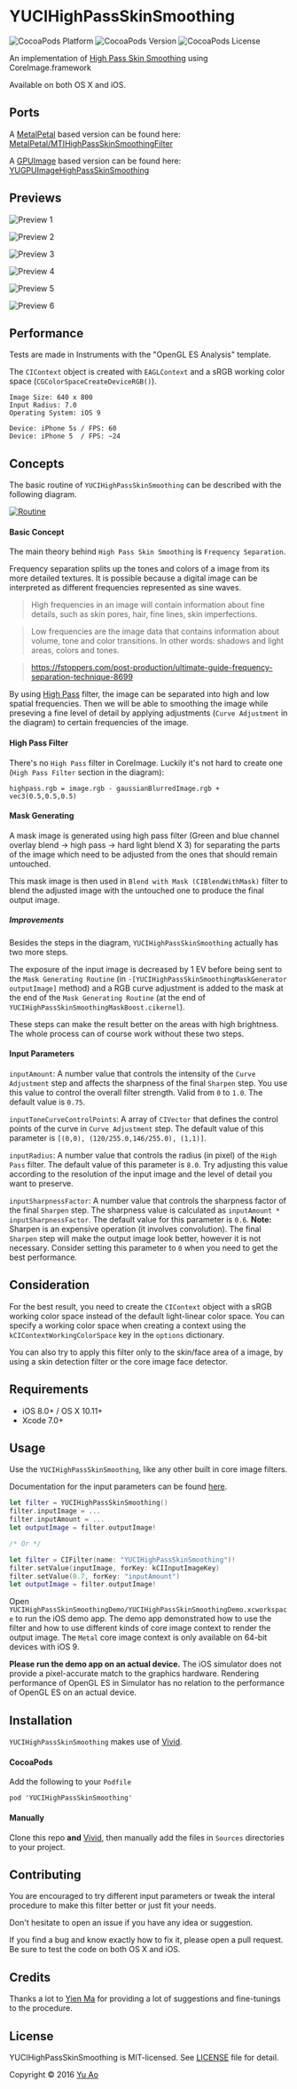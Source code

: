 # YUCIHighPassSkinSmoothing

![CocoaPods Platform](https://img.shields.io/cocoapods/p/YUCIHighPassSkinSmoothing.svg?style=flat-square)
![CocoaPods Version](https://img.shields.io/cocoapods/v/YUCIHighPassSkinSmoothing.svg?style=flat-square)
![CocoaPods License](https://img.shields.io/cocoapods/l/YUCIHighPassSkinSmoothing.svg?style=flat-square)

An implementation of [High Pass Skin Smoothing](https://www.google.com/search?ie=UTF-8&q=photoshop+high+pass+skin+smoothing) using CoreImage.framework

Available on both OS X and iOS.

## Ports

A [MetalPetal](https://github.com/MetalPetal/MetalPetal) based version can be found here: [MetalPetal/MTIHighPassSkinSmoothingFilter](https://github.com/MetalPetal/MetalPetal/blob/master/Frameworks/MetalPetal/Filters/MTIHighPassSkinSmoothingFilter.h)

A [GPUImage](https://github.com/BradLarson/GPUImage) based version can be found here: [YUGPUImageHighPassSkinSmoothing](https://github.com/YuAo/YUGPUImageHighPassSkinSmoothing)

## Previews

![Preview 1](http://yuao.github.io/YUCIHighPassSkinSmoothing/previews/1.jpg)

![Preview 2](http://yuao.github.io/YUCIHighPassSkinSmoothing/previews/2.jpg)

![Preview 3](http://yuao.github.io/YUCIHighPassSkinSmoothing/previews/3.jpg)

![Preview 4](http://yuao.github.io/YUCIHighPassSkinSmoothing/previews/4.jpg)

![Preview 5](http://yuao.github.io/YUCIHighPassSkinSmoothing/previews/5.jpg)

![Preview 6](http://yuao.github.io/YUCIHighPassSkinSmoothing/previews/6.jpg)

## Performance

Tests are made in Instruments with the "OpenGL ES Analysis" template.

The `CIContext` object is created with `EAGLContext` and a sRGB working color space (`CGColorSpaceCreateDeviceRGB()`).

```
Image Size: 640 x 800
Input Radius: 7.0
Operating System: iOS 9

Device: iPhone 5s / FPS: 60
Device: iPhone 5  / FPS: ~24
```

## Concepts

The basic routine of `YUCIHighPassSkinSmoothing` can be described with the following diagram.

[![Routine](http://yuao.github.io/YUCIHighPassSkinSmoothing/docs/filter-routine.jpg)](http://yuao.github.io/YUCIHighPassSkinSmoothing/docs/filter-routine.jpg)

#### Basic Concept

The main theory behind `High Pass Skin Smoothing` is `Frequency Separation`.

Frequency separation splits up the tones and colors of a image from its more detailed textures. It is possible because a digital image can be interpreted as different frequencies represented as sine waves.

> High frequencies in an image will contain information about fine details, such as skin pores, hair, fine lines, skin imperfections.

> Low frequencies are the image data that contains information about volume, tone and color transitions. In other words: shadows and light areas, colors and tones.

> https://fstoppers.com/post-production/ultimate-guide-frequency-separation-technique-8699

By using [High Pass](https://en.wikipedia.org/wiki/High-pass_filter) filter, the image can be separated into high and low spatial frequencies. Then we will be able to smoothing the image while preseving a fine level of detail by applying adjustments (`Curve Adjustment` in the diagram) to certain frequencies of the image.

#### High Pass Filter

There's no `High Pass` filter in CoreImage. Luckily it's not hard to create one (`High Pass Filter` section in the diagram):

```
highpass.rgb = image.rgb - gaussianBlurredImage.rgb + vec3(0.5,0.5,0.5)
```

#### Mask Generating

A mask image is generated using high pass filter (Green and blue channel overlay blend -> high pass -> hard light blend X 3) for separating the parts of the image which need to be adjusted from the ones that should remain untouched.

This mask image is then used in `Blend with Mask (CIBlendWithMask)` filter to blend the adjusted image with the untouched one to produce the final output image.

##### Improvements

Besides the steps in the diagram, `YUCIHighPassSkinSmoothing` actually has two more steps.

The exposure of the input image is decreased by 1 EV before being sent to the `Mask Generating Routine` (in `-[YUCIHighPassSkinSmoothingMaskGenerator outputImage]` method) and a RGB curve adjustment is added to the mask at the end of the `Mask Generating Routine` (at the end of `YUCIHighPassSkinSmoothingMaskBoost.cikernel`).

These steps can make the result better on the areas with high brightness. The whole process can of course work without these two steps.

#### Input Parameters

`inputAmount`: A number value that controls the intensity of the `Curve Adjustment` step and affects the sharpness of the final `Sharpen` step. You use this value to control the overall filter strength. Valid from `0` to `1.0`. The default value is `0.75`.

`inputToneCurveControlPoints`: A array of `CIVector` that defines the control points of the curve in `Curve Adjustment` step. The default value of this parameter is `[(0,0), (120/255.0,146/255.0), (1,1)]`.

`inputRadius`: A number value that controls the radius (in pixel) of the `High Pass` filter. The default value of this parameter is `8.0`. Try adjusting this value according to the resolution of the input image and the level of detail you want to preserve.

`inputSharpnessFactor`: A number value that controls the sharpness factor of the final `Sharpen` step. The sharpness value is calculated as `inputAmount * inputSharpnessFactor`. The default value for this parameter is `0.6`. __Note:__ Sharpen is an expensive operation (it involves convolution). The final `Sharpen` step will make the output image look better, however it is not necessary. Consider setting this parameter to `0` when you need to get the best performance.

## Consideration

For the best result, you need to create the `CIContext` object with a sRGB working color space instead of the default light-linear color space. You can specify a working color space when creating a context using the `kCIContextWorkingColorSpace` key in the `options` dictionary.

You can also try to apply this filter only to the skin/face area of a image, by using a skin detection filter or the core image face detector.

## Requirements

* iOS 8.0+ / OS X 10.11+
* Xcode 7.0+

## Usage

Use the `YUCIHighPassSkinSmoothing`, like any other built in core image filters.

Documentation for the input parameters can be found [here](#input-parameters).

```swift
let filter = YUCIHighPassSkinSmoothing()
filter.inputImage = ...
filter.inputAmount = ...
let outputImage = filter.outputImage!

/* Or */

let filter = CIFilter(name: "YUCIHighPassSkinSmoothing")!
filter.setValue(inputImage, forKey: kCIInputImageKey)
filter.setValue(0.7, forKey: "inputAmount")
let outputImage = filter.outputImage!
```

Open `YUCIHighPassSkinSmoothingDemo/YUCIHighPassSkinSmoothingDemo.xcworkspace` to run the iOS demo app. The demo app demonstrated how to use the filter and how to use different kinds of core image context to render the output image. The `Metal` core image context is only available on 64-bit devices with iOS 9.

__Please run the demo app on an actual device.__ The iOS simulator does not provide a pixel-accurate match to the graphics hardware. Rendering performance of OpenGL ES in Simulator has no relation to the performance of OpenGL ES on an actual device.

## Installation

`YUCIHighPassSkinSmoothing` makes use of [Vivid](https://github.com/YuAo/Vivid).

#### CocoaPods
Add the following to your `Podfile`

	pod 'YUCIHighPassSkinSmoothing'

#### Manually
Clone this repo __and__ [Vivid](https://github.com/YuAo/Vivid), then manually add the files in `Sources` directories to your project.

## Contributing

You are encouraged to try different input parameters or tweak the interal procedure to make this filter better or just fit your needs.

Don't hesitate to open an issue if you have any idea or suggestion.

If you find a bug and know exactly how to fix it, please open a pull request. Be sure to test the code on both OS X and iOS.

## Credits

Thanks a lot to [Yien Ma](https://dribbble.com/yien) for providing a lot of suggestions and fine-tunings to the procedure.

## License

YUCIHighPassSkinSmoothing is MIT-licensed. See [LICENSE](https://github.com/YuAo/YUCIHighPassSkinSmoothing/blob/master/LICENSE) file for detail.

Copyright © 2016 [Yu Ao](https://yuao.me)
